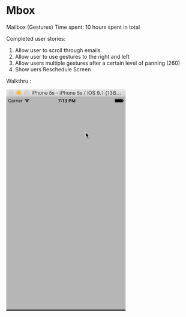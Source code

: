 # Mbox
Mailbox (Gestures)
Time spent: 10 hours spent in total

Completed user stories:
1) Allow user to scroll through emails
2) Allow user to use gestures to the right and left
3) Allow users multiple gestures after a certain level of panning (260)
4) Show uers Reschedule Screen

Walkthru :

![Video Walkthrough](Mbox_PMANSATA.gif)



